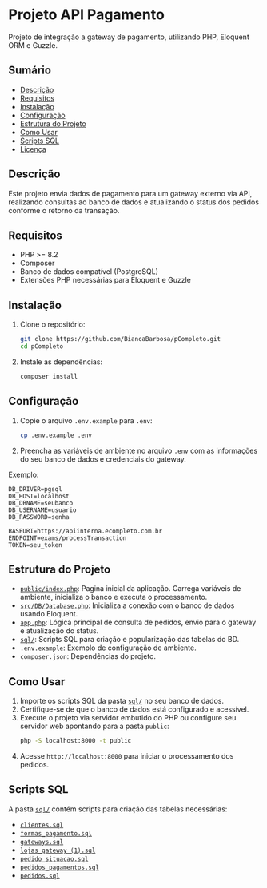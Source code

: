 # Projeto API Pagamento

Projeto de integração a gateway de pagamento, utilizando PHP, Eloquent ORM e Guzzle.

## Sumário

- [Descrição](#descrição)
- [Requisitos](#requisitos)
- [Instalação](#instalação)
- [Configuração](#configuração)
- [Estrutura do Projeto](#estrutura-do-projeto)
- [Como Usar](#como-usar)
- [Scripts SQL](#scripts-sql)
- [Licença](#licença)

## Descrição

Este projeto envia dados de pagamento para um gateway externo via API, realizando consultas ao banco de dados e atualizando o status dos pedidos conforme o retorno da transação.

## Requisitos

- PHP >= 8.2
- Composer
- Banco de dados compatível (PostgreSQL)
- Extensões PHP necessárias para Eloquent e Guzzle

## Instalação

1. Clone o repositório:
    ```sh
    git clone https://github.com/BiancaBarbosa/pCompleto.git
    cd pCompleto
    ```

2. Instale as dependências:
    ```sh
    composer install
    ```

## Configuração

1. Copie o arquivo `.env.example` para `.env`:
    ```sh
    cp .env.example .env
    ```

2. Preencha as variáveis de ambiente no arquivo `.env` com as informações do seu banco de dados e credenciais do gateway.

Exemplo:
```
DB_DRIVER=pgsql
DB_HOST=localhost
DB_DBNAME=seubanco
DB_USERNAME=usuario
DB_PASSWORD=senha

BASEURI=https://apiinterna.ecompleto.com.br
ENDPOINT=exams/processTransaction
TOKEN=seu_token
```

## Estrutura do Projeto

- [`public/index.php`](public/index.php): Pagina inicial da aplicação. Carrega variáveis de ambiente, inicializa o banco e executa o processamento.
- [`src/DB/Database.php`](src/DB/Database.php): Inicializa a conexão com o banco de dados usando Eloquent.
- [`app.php`](app.php): Lógica principal de consulta de pedidos, envio para o gateway e atualização do status.
- [`sql/`](sql/): Scripts SQL para criação e popularização das tabelas do BD.
- `.env.example`: Exemplo de configuração de ambiente.
- `composer.json`: Dependências do projeto.

## Como Usar

1. Importe os scripts SQL da pasta [`sql/`](sql/) no seu banco de dados.
2. Certifique-se de que o banco de dados está configurado e acessível.
3. Execute o projeto via servidor embutido do PHP ou configure seu servidor web apontando para a pasta `public`:
    ```sh
    php -S localhost:8000 -t public
    ```
4. Acesse `http://localhost:8000` para iniciar o processamento dos pedidos.

## Scripts SQL

A pasta [`sql/`](sql/) contém scripts para criação das tabelas necessárias:
- [`clientes.sql`](sql/clientes.sql)
- [`formas_pagamento.sql`](sql/formas_pagamento.sql)
- [`gateways.sql`](sql/gateways.sql)
- [`lojas_gateway (1).sql`](sql/lojas_gateway%20(1).sql)
- [`pedido_situacao.sql`](sql/pedido_situacao.sql)
- [`pedidos_pagamentos.sql`](sql/pedidos_pagamentos.sql)
- [`pedidos.sql`](sql/pedidos.sql)
